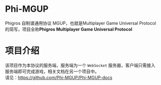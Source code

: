 # Phi-MGUP
Phigros 自制谱通用协议
MGUP，也就是Multiplayer Game Universal Protocol的简写，项目全称**Phigros Multiplayer Game Universal Protocol**

# 项目介绍
该项目作为本协议的服务端，服务端为一个 `WebSocket` 服务器，客户端只需接入服务端即可完成游戏，相关文档在另一个项目中。  
请见：https://github.com/Phi-MGUP/Phi-MGUP-docs